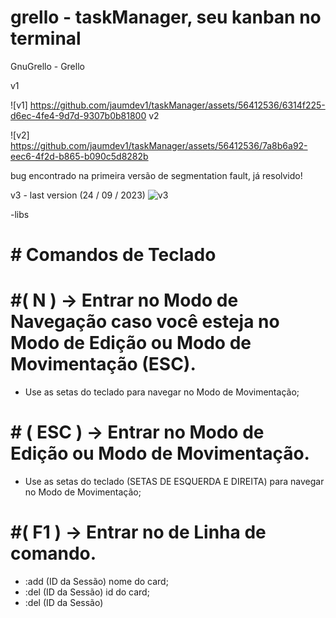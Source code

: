 # grello - taskManager, seu kanban no terminal

GnuGrello - Grello

v1

![v1]
https://github.com/jaumdev1/taskManager/assets/56412536/6314f225-d6ec-4fe4-9d7d-9307b0b81800
v2

![v2]
https://github.com/jaumdev1/taskManager/assets/56412536/7a8b6a92-eec6-4f2d-b865-b090c5d8282b

bug encontrado na primeira versão de segmentation fault, já resolvido!

v3 - last version (24 / 09 / 2023)
![v3](https://github.com/jaumdev1/taskManager/assets/56412536/864acd59-9a79-4450-9177-5621f99edd64)

-libs
<ncurses>
<cpp>


# # Comandos de Teclado

# #( N ) -> Entrar no Modo de Navegação caso você esteja no Modo de Edição ou Modo de Movimentação (ESC).
* Use as setas do teclado para navegar no Modo de Movimentação;
  
# # ( ESC ) -> Entrar no Modo de Edição ou Modo de Movimentação. 
* Use as setas do teclado (SETAS DE ESQUERDA E DIREITA) para navegar no Modo de Movimentação;

# #( F1 ) -> Entrar no de Linha de comando.
* :add (ID da Sessão) nome do card;
* :del (ID da Sessão) id do card;
* :del (ID da Sessão)
